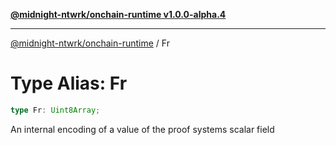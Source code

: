 [**@midnight-ntwrk/onchain-runtime v1.0.0-alpha.4**](../README.md)

***

[@midnight-ntwrk/onchain-runtime](../globals.md) / Fr

# Type Alias: Fr

```ts
type Fr: Uint8Array;
```

An internal encoding of a value of the proof systems scalar field
